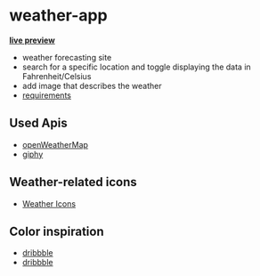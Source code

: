 # weather-app

**[live preview](https://madany01.github.io/weather-app/)**

- weather forecasting site
- search for a specific location and toggle displaying the data in Fahrenheit/Celsius
- add image that describes the weather
- [requirements](https://www.theodinproject.com/paths/full-stack-javascript/courses/javascript/lessons/weather-app)

## Used Apis

- [openWeatherMap](https://openweathermap.org/)
- [giphy](https://giphy.com/)

## Weather-related icons

- [Weather Icons](https://erikflowers.github.io/weather-icons/)

## Color inspiration

- [dribbble](https://dribbble.com/shots/16952894-Weather-App)
- [dribbble](https://dribbble.com/shots/16361858-Weather-Forecast-Mobile-application)
